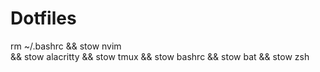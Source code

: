 # Dotfiles

rm ~/.bashrc
&& stow nvim  
&& stow alacritty
&& stow tmux
&& stow bashrc
&& stow bat
&& stow zsh
